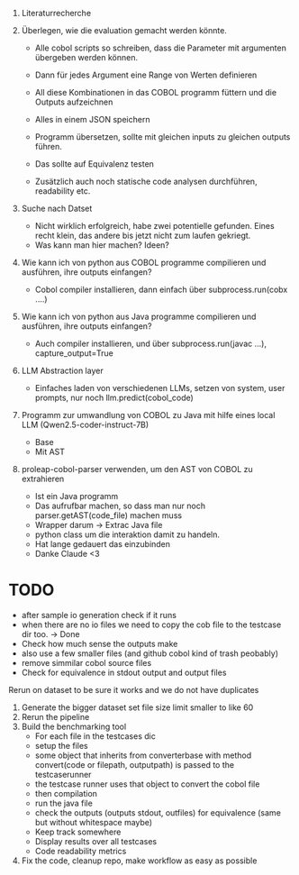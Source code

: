 1. Literaturrecherche
2. Überlegen, wie die evaluation gemacht werden könnte.
    - Alle cobol scripts so schreiben, dass die Parameter mit argumenten übergeben werden können.
    - Dann für jedes Argument eine Range von Werten definieren
    - All diese Kombinationen in das COBOL programm füttern und die Outputs aufzeichnen
    - Alles in einem JSON speichern
    - Programm übersetzen, sollte mit gleichen inputs zu gleichen outputs führen.
    - Das sollte auf Equivalenz testen

    - Zusätzlich auch noch statische code analysen durchführen, readability etc.

3. Suche nach Datset
    - Nicht wirklich erfolgreich, habe zwei potentielle gefunden. Eines recht klein, das andere bis jetzt nicht zum laufen gekriegt.
    - Was kann man hier machen? Ideen?

4. Wie kann ich von python aus COBOL programme compilieren und ausführen, ihre outputs einfangen?
    - Cobol compiler installieren, dann einfach über subprocess.run(cobx ....)
5. Wie kann ich von python aus Java programme compilieren und ausführen, ihre outputs einfangen?
    - Auch compiler installieren, und über subprocess.run(javac ...), capture_output=True

6. LLM Abstraction layer
    - Einfaches laden von verschiedenen LLMs, setzen von system, user prompts, nur noch llm.predict(cobol_code)

7. Programm zur umwandlung von COBOL zu Java mit hilfe eines local LLM (Qwen2.5-coder-instruct-7B)
    - Base
    - Mit AST

8. proleap-cobol-parser verwenden, um den AST von COBOL zu extrahieren
    - Ist ein Java programm
    - Das aufrufbar machen, so dass man nur noch parser.getAST(code_file) machen muss
    - Wrapper darum -> Extrac Java file
    - python class um die interaktion damit zu handeln.
    - Hat lange gedauert das einzubinden
    - Danke Claude <3



# TODO
- after sample io generation check if it runs
- when there are no io files we need to copy the cob file to the testcase dir too. -> Done
- Check how much sense the outputs make
- also use a few smaller files (and github cobol kind of trash peobably)
- remove simmilar cobol source files 
- Check for equivalence in stdout output and output files

Rerun on dataset to be sure it works and we do not have duplicates




1. Generate the bigger dataset set file size limit smaller to like 60
2. Rerun the pipeline
3. Build the benchmarking tool
    - For each file in the testcases dic
    - setup the files
    - some object that inherits from converterbase with method convert(code or filepath, outputpath) is passed to the testcaserunner
    - the testcase runner uses that object to convert the cobol file
    - then compilation
    - run the java file
    - check the outputs (outputs stdout, outfiles) for equivalence (same but without whitespace maybe)
    - Keep track somewhere
    - Display results over all testcases
    - Code readability metrics
4. Fix the code, cleanup repo, make workflow as easy as possible
